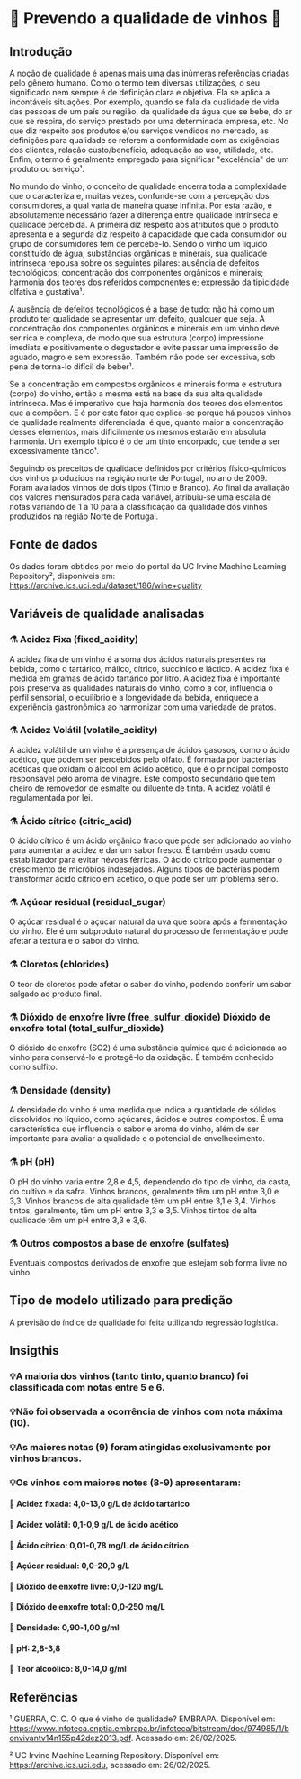 # 🍷 Prevendo a qualidade de vinhos 🍷

## Introdução

A noção de qualidade é apenas mais uma das inúmeras referências criadas pelo gênero humano. Como o termo tem diversas utilizações, o seu significado nem sempre é de definição clara e objetiva. Ela se aplica a
incontáveis situações. Por exemplo, quando se fala da qualidade de vida das pessoas de um país ou região, da qualidade da água que se bebe, do ar que se respira, do serviço prestado por uma determinada empresa, etc. No que diz respeito aos produtos e/ou serviços vendidos no mercado, as definições para qualidade se referem a conformidade com as exigências dos clientes, relação custo/benefício, adequação ao uso, utilidade, etc. Enfim, o termo é geralmente empregado para significar "excelência" de um produto ou serviço¹.

No mundo do vinho, o conceito de qualidade encerra toda a complexidade que o caracteriza e, muitas vezes, confunde-se com a percepção dos consumidores, a qual varia de maneira quase infinita. Por esta razão, é absolutamente necessário fazer a diferença entre qualidade intrínseca e qualidade percebida. A primeira diz respeito aos atributos que o produto apresenta e a segunda diz respeito à capacidade que cada consumidor ou grupo de consumidores tem de percebe-lo. Sendo o vinho um líquido constituído de água, substâncias orgânicas e minerais, sua qualidade intrínseca repousa sobre os seguintes pilares: ausência de defeitos tecnológicos; concentração dos componentes orgânicos e minerais; harmonia dos teores dos referidos componentes e; expressão da tipicidade olfativa e gustativa¹.

A ausência de defeitos tecnológicos é a base de tudo: não há como um produto ter qualidade se apresentar um defeito, qualquer que seja. A concentração dos componentes orgânicos e minerais em um vinho deve ser rica e complexa, de modo que sua estrutura (corpo) impressione imediata e positivamente o degustador e evite passar uma impressão de aguado, magro e sem expressão. Também não pode ser excessiva, sob pena de torna-Io difícil de beber¹. 

Se a concentração em compostos orgânicos e minerais forma e estrutura (corpo) do vinho, então a mesma está na base da sua alta qualidade intrínseca. Mas é imperativo que haja harmonia dos teores dos elementos que
a compõem. E é por este fator que explica-se porque há poucos vinhos de qualidade realmente diferenciada: é que, quanto maior a concentração desses elementos, mais dificilmente os mesmos estarão em absoluta harmonia. Um exemplo típico é o de um tinto encorpado, que tende a ser excessivamente tânico¹.

Seguindo os preceitos de qualidade definidos por critérios físico-químicos dos vinhos produzidos na regição norte de Portugal, no ano de 2009. Foram avaliados vinhos de dois tipos (Tinto e Branco). Ao final da avaliação dos valores mensurados para cada variável, atribuiu-se uma escala de notas variando de 1 a 10 para a classificação da qualidade dos vinhos produzidos na região Norte de Portugal.


## Fonte de dados

Os dados foram obtidos por meio do portal da UC Irvine Machine Learning Repository², disponíveis em: https://archive.ics.uci.edu/dataset/186/wine+quality 

## Variáveis de qualidade analisadas 

### ⚗️ Acidez Fixa (fixed_acidity)

A acidez fixa de um vinho é a soma dos ácidos naturais presentes na bebida, como o tartárico, málico, cítrico, succínico e láctico. A acidez fixa é medida em gramas de ácido tartárico por litro. A acidez fixa é importante pois preserva as qualidades naturais do vinho, como a cor, influencia o perfil sensorial, o equilíbrio e a longevidade da bebida, enriquece a experiência gastronômica ao harmonizar com uma variedade de pratos. 

### ⚗️ Acidez Volátil (volatile_acidity)

A acidez volátil de um vinho é a presença de ácidos gasosos, como o ácido acético, que podem ser percebidos pelo olfato.  É formada por bactérias acéticas que oxidam o álcool em ácido acético, que é o principal composto responsável pelo aroma de vinagre. Este composto secundário que tem cheiro de removedor de esmalte ou diluente de tinta. A acidez volátil é regulamentada por lei. 

### ⚗️ Ácido cítrico (citric_acid)

O ácido cítrico é um ácido orgânico fraco que pode ser adicionado ao vinho para aumentar a acidez e dar um sabor fresco. É também usado como estabilizador para evitar névoas férricas. O ácido cítrico pode aumentar o crescimento de micróbios indesejados. Alguns tipos de bactérias podem transformar ácido cítrico em acético, o que pode ser um problema sério.

### ⚗️ Açúcar residual (residual_sugar)

O açúcar residual é o açúcar natural da uva que sobra após a fermentação do vinho. Ele é um subproduto natural do processo de fermentação e pode afetar a textura e o sabor do vinho. 

### ⚗️ Cloretos (chlorides)

O teor de cloretos pode afetar o sabor do vinho, podendo conferir um sabor salgado ao produto final.

### ⚗️ Dióxido de enxofre livre (free_sulfur_dioxide) Dióxido de enxofre total (total_sulfur_dioxide) 

O dióxido de enxofre (SO2) é uma substância química que é adicionada ao vinho para conservá-lo e protegê-lo da oxidação. É também conhecido como sulfito. 

### ⚗️ Densidade (density)

A densidade do vinho é uma medida que indica a quantidade de sólidos dissolvidos no líquido, como açúcares, ácidos e outros compostos. É uma característica que influencia o sabor e aroma do vinho, além de ser importante para avaliar a qualidade e o potencial de envelhecimento. 

### ⚗️ pH (pH) 

O pH do vinho varia entre 2,8 e 4,5, dependendo do tipo de vinho, da casta, do cultivo e da safra. Vinhos brancos, geralmente têm um pH entre 3,0 e 3,3. Vinhos brancos de alta qualidade têm um pH entre 3,1 e 3,4. Vinhos tintos, geralmente, têm um pH entre 3,3 e 3,5. Vinhos tintos de alta qualidade têm um pH entre 3,3 e 3,6.

### ⚗️ Outros compostos a base de enxofre (sulfates)

Eventuais compostos derivados de enxofre que estejam sob forma livre no vinho.

## Tipo de modelo utilizado para predição

A previsão do índice de qualidade foi feita utilizando regressão logística. 

## Insigthis 

### 💡A maioria dos vinhos (tanto tinto, quanto branco) foi classificada com notas entre 5 e 6.

### 💡Não foi observada a ocorrência de vinhos com nota máxima (10). 

### 💡As maiores notas (9) foram atingidas exclusivamente por vinhos brancos.

### 💡Os vinhos com maiores notes (8-9) apresentaram: 
####   🍷 Acidez fixada: 4,0-13,0 g/L de ácido tartárico
####   🍷 Acidez volátil: 0,1-0,9 g/L de ácido acético
####   🍷 Ácido cítrico: 0,01-0,78 mg/L de ácido cítrico
####   🍷 Açúcar residual: 0,0-20,0 g/L 
####   🍷 Dióxido de enxofre livre: 0,0-120 mg/L
####   🍷 Dióxido de enxofre total: 0,0-250 mg/L
####   🍷 Densidade: 0,90-1,00 g/ml
####   🍷 pH: 2,8-3,8
####   🍷 Teor alcoólico: 8,0-14,0 g/ml

## Referências

¹ GUERRA, C. C. O que é vinho de qualidade? EMBRAPA. Disponível em: https://www.infoteca.cnptia.embrapa.br/infoteca/bitstream/doc/974985/1/bonvivantv14n155p42dez2013.pdf. Acessado em: 26/02/2025. 

² UC Irvine Machine Learning Repository. Disponível em: https://archive.ics.uci.edu, acessado em: 26/02/2025.

